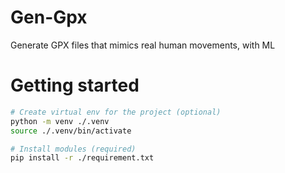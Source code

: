 # Gen-Gpx

Generate GPX files that mimics real human movements, with ML


# Getting started

```sh
# Create virtual env for the project (optional)
python -m venv ./.venv
source ./.venv/bin/activate

# Install modules (required)
pip install -r ./requirement.txt
```
